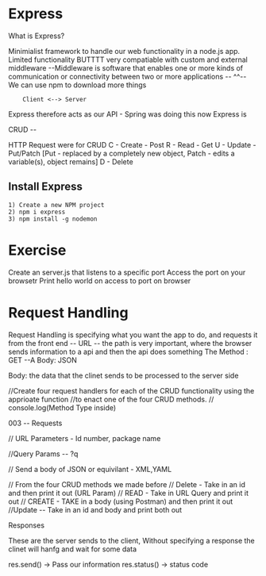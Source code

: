 # Express

What is Express?

Minimialist framework to handle our web functionality in a node.js app.
Limited functionality BUTTTT very compatiable with custom and external middleware
--Middleware is software that enables one or more kinds of communication or connectivity between two or more applications 
-- ^^-- We can use npm to download more things 

        Client <--> Server 
Express therefore acts as our API - Spring was doing this now Express is

CRUD -- 

HTTP Request were for CRUD
C - Create - Post 
R - Read - Get 
U - Update - Put/Patch  [Put - replaced by a completely new object, Patch - edits a variable(s), object remains]
D - Delete 

## Install Express 
    1) Create a new NPM project
    2) npm i express
    3) npm install -g nodemon


# Exercise 
Create an server.js that listens to a specific port 
Access the port on your browsetr
Print hello world on access to port on browser

# Request Handling 

Request Handling is specifying what you want the app to do, and requests it from the front end 
-- URL
-- the path is very important, where the browser sends information to a api and then the api does something 
The Method : GET
--A Body: JSON

Body: the data that the clinet sends to be processed to the server side


//Create four request handlers for each of the CRUD functionality using the apprioate function
//to enact one of the four CRUD methods.
// console.log(Method Type inside)

003 -- Requests 

// URL Parameters - Id number, package name

//Query Params -- ?q 

// Send a body of JSON or equivilant -
XML,YAML

// From the four CRUD methods we made before 
// Delete - Take in an id and then print it out (URL Param)
// READ - Take in URL Query and print it out 
// CREATE - TAKE in a body (using Postman) and then print it out 
//Update -- Take in an id and body and print both out

Responses 

These are the server sends to the client, 
Without specifying a response the clinet will hanfg and wait for some data

res.send() -> Pass our information
res.status() -> status code